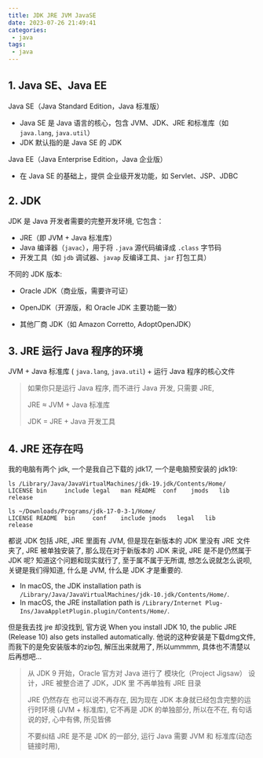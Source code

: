 ```yaml
---
title: JDK JRE JVM JavaSE
date: 2023-07-26 21:49:41
categories:
 - java
tags:
 - java
---
```


## 1. Java SE、Java EE

Java SE（Java Standard Edition，Java 标准版）

- Java SE 是 Java 语言的核心，包含 JVM、JDK、JRE 和标准库（如 `java.lang`, `java.util`）
- JDK 默认指的是 Java SE 的 JDK

Java EE（Java Enterprise Edition，Java 企业版）

- 在 Java SE 的基础上，提供 企业级开发功能，如 Servlet、JSP、JDBC

## 2. JDK

JDK 是 Java 开发者需要的完整开发环境, 它包含：

- JRE（即 JVM + Java 标准库）
- Java 编译器（`javac`），用于将 `.java` 源代码编译成 `.class` 字节码
- 开发工具（如 `jdb` 调试器、`javap` 反编译工具、`jar` 打包工具）

不同的 JDK 版本:

- Oracle JDK（商业版，需要许可证）

- OpenJDK（开源版，和 Oracle JDK 主要功能一致）

- 其他厂商 JDK（如 Amazon Corretto, AdoptOpenJDK）

## 3. JRE 运行 Java 程序的环境

JVM +  Java 标准库 ( `java.lang`, `java.util`) + 运行 Java 程序的核心文件

> 如果你只是运行 Java 程序, 而不进行 Java 开发, 只需要 JRE, 
>
> JRE ≈ JVM + Java 标准库
>
> JDK = JRE + Java 开发工具

## 4. JRE 还存在吗

我的电脑有两个 jdk, 一个是我自己下载的 jdk17, 一个是电脑预安装的 jdk19:

```shell
ls /Library/Java/JavaVirtualMachines/jdk-19.jdk/Contents/Home/
LICENSE bin     include legal   man README  conf    jmods   lib     release

ls ~/Downloads/Programs/jdk-17-0-3-1/Home/
LICENSE README  bin     conf    include jmods   legal   lib     release
```

都说 JDK 包括 JRE, JRE 里面有 JVM, 但是现在新版本的 JDK 里没有 JRE 文件夹了, JRE 被单独安装了, 那么现在对于新版本的 JDK 来说, JRE 是不是仍然属于 JDK 呢? 知道这个问题和现实就行了, 至于属不属于无所谓, 想怎么说就怎么说呗, 关键是我们得知道, 什么是 JVM, 什么是 JDK 才是重要的. 


- In macOS, the JDK installation path is `/Library/Java/JavaVirtualMachines/jdk-10.jdk/Contents/Home/`.
- In macOS, the JRE installation path is `/Library/Internet Plug-Ins/JavaAppletPlugin.plugin/Contents/Home/`.

但是我去找 jre 却没找到, 官方说 When you install JDK 10, the public JRE (Release 10) also gets installed automatically. 他说的这种安装是下载dmg文件, 而我下的是免安装版本的zip包, 解压出来就用了, 所以ummmm, 具体也不清楚以后再想吧...

> 从 JDK 9 开始，Oracle 官方对 Java 进行了 模块化（Project Jigsaw） 设计，JRE 被整合进了 JDK，JDK 里 不再单独有 JRE 目录
>
> JRE 仍然存在 也可以说不再存在, 因为现在 JDK 本身就已经包含完整的运行时环境 (JVM + 标准库), 它不再是 JDK 的单独部分, 所以在不在, 有句话说的好, 心中有佛, 所见皆佛
>
> 不要纠结 JRE 是不是 JDK 的一部分, 运行 Java 需要 JVM 和 标准库(动态链接时用), 

